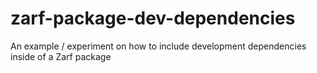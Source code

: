# zarf-package-dev-dependencies

An example / experiment on how to include development dependencies inside of a Zarf package

